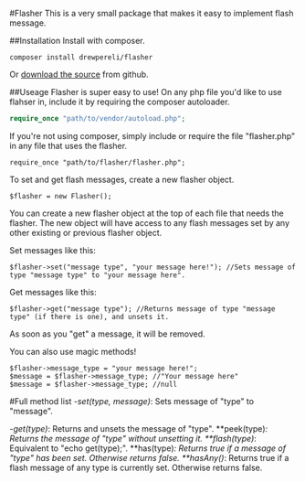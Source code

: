 #Flasher
This is a very small package that makes it easy to implement flash message.

##Installation
Install with composer.
~~~
composer install drewpereli/flasher
~~~
Or [download the source](github.com/drewpereli/flasher) from github.

##Useage
Flasher is super easy to use! On any php file you'd like to use flahser in, include it by requiring the composer autoloader.
```php
require_once "path/to/vendor/autoload.php";
```
If you're not using composer, simply include or require the file "flasher.php" in any file that uses the flasher.
~~~
require_once "path/to/flasher/flasher.php";
~~~

To set and get flash messages, create a new flasher object.
~~~
$flasher = new Flasher();
~~~

You can create a new flasher object at the top of each file that needs the flasher. The new object will have access to any flash messages set by any other existing or previous flasher object. 

Set messages like this:
~~~
$flasher->set("message type", "your message here!"); //Sets message of type "message type" to "your message here".
~~~

Get messages like this:
~~~
$flasher->get("message type"); //Returns message of type "message type" (if there is one), and unsets it.
~~~

As soon as you "get" a message, it will be removed. 

You can also use magic methods!
~~~
$flasher->message_type = "your message here!";
$message = $flasher->message_type; //"Your message here"
$message = $flasher->message_type; //null
~~~

#Full method list
-*set(type, message)*: Sets message of "type" to "message".

-*get(type)*: Returns and unsets the message of "type".
**peek(type)*: Returns the message of "type" without unsetting it.
**flash(type)*: Equivalent to "echo get(type);".
**has(type)*: Returns true if a message of "type" has been set. Otherwise returns false.
**hasAny()*: Returns true if a flash message of any type is currently set. Otherwise returns false.




